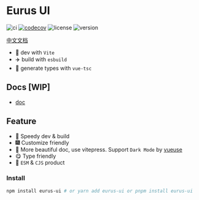 
# Eurus UI
![ci](https://img.shields.io/github/actions/workflow/status/jiangxd2016/eurus-ui/ci.yml?label=CI&logo=GitHub)
[![codecov](https://codecov.io/gh/jiangxd2016/eurus-ui/branch/main/graph/badge.svg?token=H8NB5UXXVA)](https://codecov.io/gh/jiangxd2016/eurus-ui)
![license](https://img.shields.io/github/license/jiangxd2016/eurus-ui)
![version](https://img.shields.io/npm/v/eurus-ui)


[中文文档](https://github.com/jiangxd2016/eurus-ui/blob/main/README.zh-CN.md)


- :rocket: dev with `Vite`
- :airplane: build with `esbuild`
- :helicopter: generate types with `vue-tsc`

## Docs [WIP]
- [doc](https://eurus-ui.vercel.app/)

## Feature

- :rainbow: Speedy dev & build
- :fireworks: Customize friendly
- :pencil: More beautiful doc, use vitepress. Support `Dark Mode` by [vueuse](https://github.com/vueuse/vueuse)
- :yum: Type friendly
- :truck: `ESM` & `CJS` product


### Install

```bash
npm install eurus-ui # or yarn add eurus-ui or pnpm install eurus-ui

```


